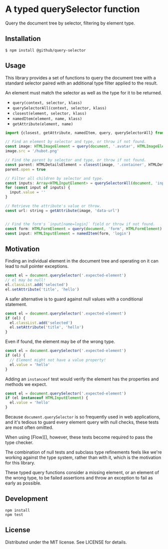 # A typed querySelector function

Query the document tree by selector, filtering by element type.

## Installation

```
$ npm install @github/query-selector
```

## Usage

This library provides a set of functions to query the document tree with a
standard selector paired with an additional type filter applied to the result.

An element must match the selector as well as the type for it to be returned.

- `query(context, selector, klass)`
- `querySelectorAll(context, selector, klass)`
- `closest(element, selector, klass)`
- `namedItem(element, name, klass)`
- `getAttribute(element, name)`

```js
import {closest, getAttribute, namedItem, query, querySelectorAll} from '@github/query-selector'

// Find an element by selector and type, or throw if not found.
const image: HTMLImageElement = query(document, '.avatar', HTMLImageElement)
image.src = '/hubot.png'

// Find the parent by selector and type, or throw if not found.
const parent: HTMLDetailsElement = closest(image, '.container', HTMLDetailsElement)
parent.open = true

// Filter all children by selector and type.
const inputs: Array<HTMLInputElement> = querySelectorAll(document, 'input', HTMLInputElement)
for (const input of inputs) {
  input.value = ''
}

// Retrieve the attribute's value or throw.
const url: string = getAttribute(image, 'data-url')


// Find the form's `input[name=login]` field or throw if not found.
const form: HTMLFormElement = query(document, 'form', HTMLFormElement)
const input: HTMLInputElement = namedItem(form, 'login')
```

## Motivation

Finding an individual element in the document tree and operating on it can
lead to null pointer exceptions.

```js
const el = document.querySelector('.expected-element')
// el may be null!
el.classList.add('selected')
el.setAttribute('title', 'hello')
```

A safer alternative is to guard against null values with a conditional statement.

```js
const el = document.querySelector('.expected-element')
if (el) {
  el.classList.add('selected')
  el.setAttribute('title', 'hello')
}
```

Even if found, the element may be of the wrong type.

```js
const el = document.querySelector('.expected-element')
if (el) {
  // Element might not have a value property!
  el.value = 'hello'
}
```

Adding an `instanceof` test would verify the element has the properties and
methods we expect.

```js
const el = document.querySelector('.expected-element')
if (el instanceof HTMLInputElement) {
  el.value = 'hello'
}
```

Because `document.querySelector` is so frequently used in web applications,
and it's tedious to guard every element query with null checks, these tests
are most often omitted.

When using [Flow][], however, these tests become required to pass the
type checker.

The combination of null tests and subclass type refinements feels like we're
working against the type system, rather than with it, which is the motivation
for this library.

These typed query functions consider a missing element, or an element of the
wrong type, to be failed assertions and throw an exception to fail as early
as possible.

## Development

```
npm install
npm test
```

## License

Distributed under the MIT license. See LICENSE for details.

